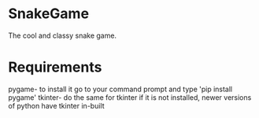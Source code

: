 # SnakeGame
The cool and classy snake game.
# Requirements
pygame- to install it go to your command prompt and type 'pip install pygame'
tkinter- do the same for tkinter if it is not installed, newer versions of python have tkinter in-built
